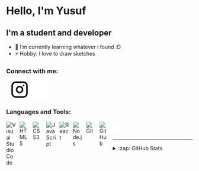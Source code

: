 # Hello, I'm Yusuf

## I'm a student and developer 

- 🌱 I’m currently learning whatever i found :D
- ⚡ Hobby: I love to draw sketches

### Connect with me:

&nbsp;&nbsp;
[![website](./imgs/instagram-light.svg)](https://instagram.com/Ysf_back#gh-light-mode-only)
[![website](./imgs/instagram-dark.svg)](https://instagram.com/Ysf_back#gh-dark-mode-only)

### Languages and Tools:

<img align="left" alt="Visual Studio Code" width="26px" src="https://cdn.jsdelivr.net/gh/devicons/devicon/icons/vscode/vscode-original.svg" style="padding-right:10px;" />
<img align="left" alt="HTML5" width="26px" src="https://cdn.jsdelivr.net/gh/devicons/devicon/icons/html5/html5-original.svg" style="padding-right:10px;" />
<img align="left" alt="CSS3" width="26px" src="https://cdn.jsdelivr.net/gh/devicons/devicon/icons/css3/css3-original.svg" style="padding-right:10px;" />
<img align="left" alt="JavaScript" width="26px" src="https://cdn.jsdelivr.net/gh/devicons/devicon/icons/javascript/javascript-original.svg" style="padding-right:10px;" />
<img align="left" alt="React" width="26px" src="https://cdn.jsdelivr.net/gh/devicons/devicon/icons/react/react-original.svg" style="padding-right:10px;" />
<img align="left" alt="Node.js" width="26px" src="https://cdn.jsdelivr.net/gh/devicons/devicon/icons/nodejs/nodejs-original.svg" style="padding-right:10px;" />
<img align="left" alt="Git" width="26px" src="https://cdn.jsdelivr.net/gh/devicons/devicon/icons/git/git-original.svg" style="padding-right:10px;" />
<img align="left" alt="GitHub" width="26px" src="https://user-images.githubusercontent.com/3369400/139447912-e0f43f33-6d9f-45f8-be46-2df5bbc91289.png" style="padding-right:10px;" />
<img align="left" alt="Terminal" width="26px" src="./imgs/terminal-dark.svg" />

<br />
<br />

---

<details>
  <summary>:zap: GitHub Stats</summary>

  <img align="left" alt="Jspback's GitHub Stats" src="https://github-readme-stats.vercel.app/api?username=JspBack" />

</details>

[instagram]: https://instagram.com/Ysf_back
